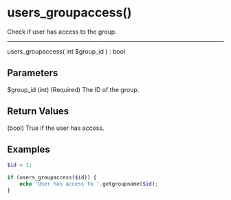 # users_groupaccess()

Check if user has access to the group.

---

users_groupaccess( int $group_id ) : bool

## Parameters

$group_id (int) (Required) The ID of the group.

## Return Values

(bool) True if the user has access.

## Examples

```php
$id = 1;

if (users_groupaccess($id)) {
    echo 'User has access to '.getgroupname($id);
}
```
